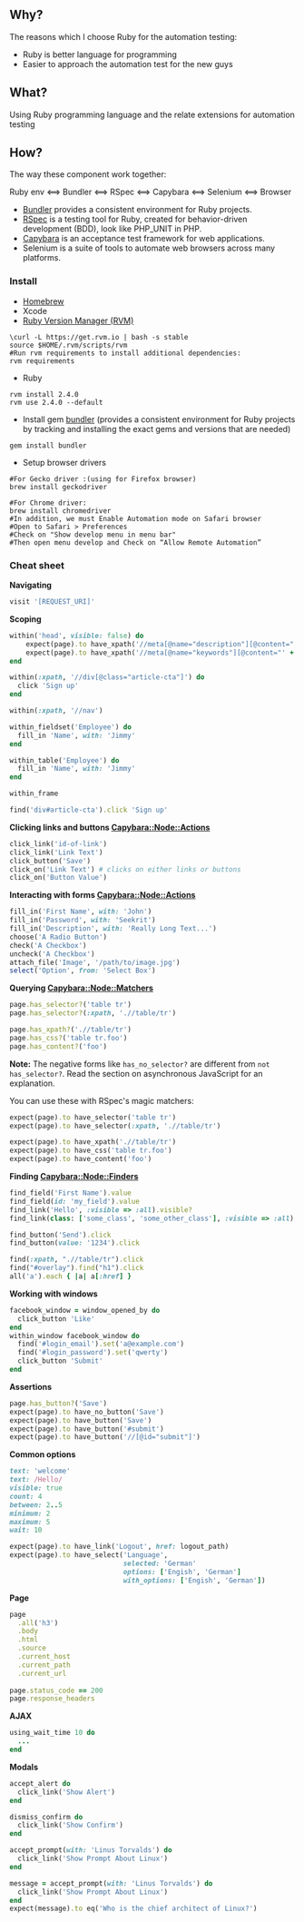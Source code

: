 ## Why?
The reasons which I choose Ruby for the automation testing:
* Ruby is better language for programming
* Easier to approach the automation test for the new guys

## What?
Using Ruby programming language and the relate extensions for automation testing

## How?
The way these component work together:

Ruby env <==> Bundler <==> RSpec <==> Capybara <==> Selenium <==> Browser

* [Bundler](http://bundler.io/) provides a consistent environment for Ruby projects.
* [RSpec](http://rspec.info) is a testing tool for Ruby, created for behavior-driven development (BDD), look like PHP_UNIT in PHP.
* [Capybara](https://github.com/teamcapybara/capybara) is an acceptance test framework for web applications.
* Selenium is a suite of tools to automate web browsers across many platforms.

### Install
* [Homebrew](https://brew.sh/)
* Xcode
* [Ruby Version Manager (RVM)](https://rvm.io/)

```
\curl -L https://get.rvm.io | bash -s stable
source $HOME/.rvm/scripts/rvm
#Run rvm requirements to install additional dependencies:   
rvm requirements
```

* Ruby

```
rvm install 2.4.0
rvm use 2.4.0 --default
```

* Install gem [bundler](http://bundler.io/) (provides a consistent environment for Ruby projects by tracking and installing the exact gems and versions that are needed)

```gem install bundler```

* Setup browser drivers
```
#For Gecko driver :(using for Firefox browser)
brew install geckodriver

#For Chrome driver:
brew install chromedriver
#In addition, we must Enable Automation mode on Safari browser
#Open to Safari > Preferences
#Check on "Show develop menu in menu bar"
#Then open menu develop and Check on “Allow Remote Automation”
```

### Cheat sheet

**Navigating**
```ruby
visit '[REQUEST_URI]'
```

**Scoping**
```ruby
within('head', visible: false) do
    expect(page).to have_xpath('//meta[@name="description"][@content="' + META_DES + '"]', :visible => false)
    expect(page).to have_xpath('//meta[@name="keywords"][@content="' + META_KEYWORDS + '"]', :visible => false)
end
```
```ruby
within(:xpath, '//div[@class="article-cta"]') do
  click 'Sign up'
end
```
```ruby
within(:xpath, '//nav')

within_fieldset('Employee') do
  fill_in 'Name', with: 'Jimmy'
end

within_table('Employee') do
  fill_in 'Name', with: 'Jimmy'
end

within_frame

find('div#article-cta').click 'Sign up'
```

**Clicking links and buttons [Capybara::Node::Actions](http://rubydoc.info/github/teamcapybara/capybara/master/Capybara/Node/Actions)**

```ruby
click_link('id-of-link')
click_link('Link Text')
click_button('Save')
click_on('Link Text') # clicks on either links or buttons
click_on('Button Value')
```

**Interacting with forms [Capybara::Node::Actions](http://rubydoc.info/github/teamcapybara/capybara/master/Capybara/Node/Actions)**
```ruby
fill_in('First Name', with: 'John')
fill_in('Password', with: 'Seekrit')
fill_in('Description', with: 'Really Long Text...')
choose('A Radio Button')
check('A Checkbox')
uncheck('A Checkbox')
attach_file('Image', '/path/to/image.jpg')
select('Option', from: 'Select Box')
```

**Querying [Capybara::Node::Matchers](http://rubydoc.info/github/teamcapybara/capybara/master/Capybara/Node/Matchers)**

```ruby
page.has_selector?('table tr')
page.has_selector?(:xpath, './/table/tr')

page.has_xpath?('.//table/tr')
page.has_css?('table tr.foo')
page.has_content?('foo')
```

**Note:** The negative forms like `has_no_selector?` are different from `not
has_selector?`. Read the section on asynchronous JavaScript for an explanation.

You can use these with RSpec's magic matchers:

```ruby
expect(page).to have_selector('table tr')
expect(page).to have_selector(:xpath, './/table/tr')

expect(page).to have_xpath('.//table/tr')
expect(page).to have_css('table tr.foo')
expect(page).to have_content('foo')
```

**Finding [Capybara::Node::Finders](http://rubydoc.info/github/teamcapybara/capybara/master/Capybara/Node/Finders)**

```ruby
find_field('First Name').value
find_field(id: 'my_field').value
find_link('Hello', :visible => :all).visible?
find_link(class: ['some_class', 'some_other_class'], :visible => :all).visible?

find_button('Send').click
find_button(value: '1234').click

find(:xpath, ".//table/tr").click
find("#overlay").find("h1").click
all('a').each { |a| a[:href] }
```

**Working with windows**
```ruby
facebook_window = window_opened_by do
  click_button 'Like'
end
within_window facebook_window do
  find('#login_email').set('a@example.com')
  find('#login_password').set('qwerty')
  click_button 'Submit'
end
```

**Assertions**
```ruby
page.has_button?('Save')
expect(page).to have_no_button('Save')
expect(page).to have_button('Save')
expect(page).to have_button('#submit')
expect(page).to have_button('//[@id="submit"]')
```

**Common options**
```ruby
text: 'welcome'
text: /Hello/
visible: true
count: 4
between: 2..5
minimum: 2
maximum: 5
wait: 10
```

```ruby
expect(page).to have_link('Logout', href: logout_path)
expect(page).to have_select('Language',
                            selected: 'German'
                            options: ['Engish', 'German']
                            with_options: ['Engish', 'German'])
```

**Page**
```ruby
page
  .all('h3')
  .body
  .html
  .source
  .current_host
  .current_path
  .current_url
  
page.status_code == 200
page.response_headers  
```

**AJAX**
```ruby
using_wait_time 10 do
  ...
end
```

**Modals**
```ruby
accept_alert do
  click_link('Show Alert')
end
```

```ruby
dismiss_confirm do
  click_link('Show Confirm')
end
```

```ruby
accept_prompt(with: 'Linus Torvalds') do
  click_link('Show Prompt About Linux')
end
```

```ruby
message = accept_prompt(with: 'Linus Torvalds') do
  click_link('Show Prompt About Linux')
end
expect(message).to eq('Who is the chief architect of Linux?')
```

